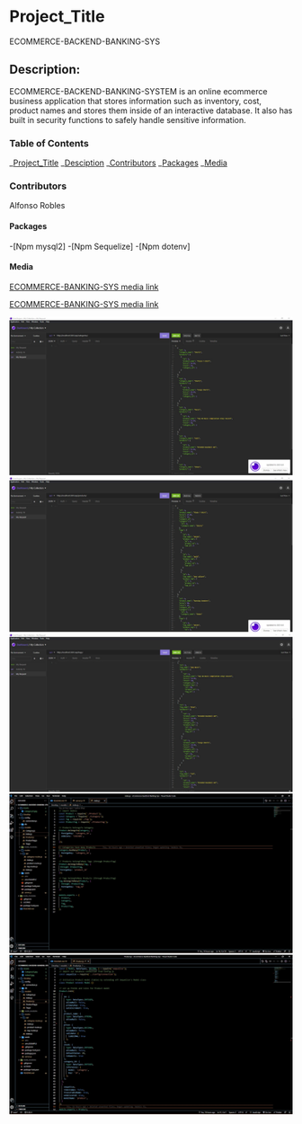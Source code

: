 # Project_Title

ECOMMERCE-BACKEND-BANKING-SYS

## Description:

ECOMMERCE-BACKEND-BANKING-SYSTEM is an online ecommerce business application that stores information such as inventory, cost, product names and stores them inside of an interactive database. It also has built in security functions to safely handle sensitive information.

### Table of Contents

_[Project_Title](#project_title)
_[Desciption](#description)
_[Contributors](#contributors)
_[Packages](#packages)
\_[Media](#media)

### Contributors

Alfonso Robles

#### Packages

-[Npm mysql2] -[Npm Sequelize] -[Npm dotenv]

#### Media

[ECOMMERCE-BANKING-SYS media link](https://watch.screencastify.com/v/eHq8xBUBps21mRlkNxPB)

[ECOMMERCE-BANKING-SYS media link](https://watch.screencastify.com/v/ynxwQGhC0s52caGOGaAK)

![Category.js image](./Assets/insomniaCategories.jpg)
![index.js image](./Assets/insomniaProducts.jpg)
![product.js image](./Assets/insomniaTags.jpg)
![productTag.js image](./Assets/indexJS.jpg)
![tag.js image](./Assets/ProductJS.jpg)
